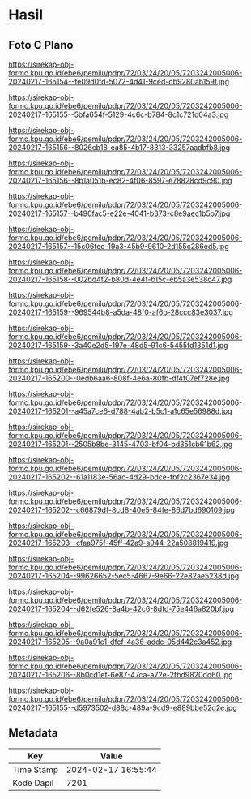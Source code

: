 # Hasil

## Foto C Plano

https://sirekap-obj-formc.kpu.go.id/ebe6/pemilu/pdpr/72/03/24/20/05/7203242005006-20240217-165154--fe09d0fd-5072-4d41-9ced-db9280ab159f.jpg

https://sirekap-obj-formc.kpu.go.id/ebe6/pemilu/pdpr/72/03/24/20/05/7203242005006-20240217-165155--5bfa654f-5129-4c6c-b784-8c1c721d04a3.jpg

https://sirekap-obj-formc.kpu.go.id/ebe6/pemilu/pdpr/72/03/24/20/05/7203242005006-20240217-165156--8026cb18-ea85-4b17-8313-33257aadbfb8.jpg

https://sirekap-obj-formc.kpu.go.id/ebe6/pemilu/pdpr/72/03/24/20/05/7203242005006-20240217-165156--8b1a051b-ec82-4f06-8597-e78828cd9c90.jpg

https://sirekap-obj-formc.kpu.go.id/ebe6/pemilu/pdpr/72/03/24/20/05/7203242005006-20240217-165157--b490fac5-e22e-4041-b373-c8e9aec1b5b7.jpg

https://sirekap-obj-formc.kpu.go.id/ebe6/pemilu/pdpr/72/03/24/20/05/7203242005006-20240217-165157--15c06fec-19a3-45b9-9610-2d155c286ed5.jpg

https://sirekap-obj-formc.kpu.go.id/ebe6/pemilu/pdpr/72/03/24/20/05/7203242005006-20240217-165158--002bd4f2-b80d-4e4f-b15c-eb5a3e538c47.jpg

https://sirekap-obj-formc.kpu.go.id/ebe6/pemilu/pdpr/72/03/24/20/05/7203242005006-20240217-165159--969544b8-a5da-48f0-af6b-28ccc83e3037.jpg

https://sirekap-obj-formc.kpu.go.id/ebe6/pemilu/pdpr/72/03/24/20/05/7203242005006-20240217-165159--3a40e2d5-197e-48d5-91c6-5455fd1351d1.jpg

https://sirekap-obj-formc.kpu.go.id/ebe6/pemilu/pdpr/72/03/24/20/05/7203242005006-20240217-165200--0edb6aa6-808f-4e6a-80fb-df4f07ef728e.jpg

https://sirekap-obj-formc.kpu.go.id/ebe6/pemilu/pdpr/72/03/24/20/05/7203242005006-20240217-165201--a45a7ce6-d788-4ab2-b5c1-a1c65e56988d.jpg

https://sirekap-obj-formc.kpu.go.id/ebe6/pemilu/pdpr/72/03/24/20/05/7203242005006-20240217-165201--2505b8be-3145-4703-bf04-bd351cb61b62.jpg

https://sirekap-obj-formc.kpu.go.id/ebe6/pemilu/pdpr/72/03/24/20/05/7203242005006-20240217-165202--61a1183e-56ac-4d29-bdce-fbf2c2367e34.jpg

https://sirekap-obj-formc.kpu.go.id/ebe6/pemilu/pdpr/72/03/24/20/05/7203242005006-20240217-165202--c66879df-8cd8-40e5-84fe-86d7bd690109.jpg

https://sirekap-obj-formc.kpu.go.id/ebe6/pemilu/pdpr/72/03/24/20/05/7203242005006-20240217-165203--cfaa975f-45ff-42a9-a944-22a508819419.jpg

https://sirekap-obj-formc.kpu.go.id/ebe6/pemilu/pdpr/72/03/24/20/05/7203242005006-20240217-165204--99626652-5ec5-4667-9e66-22e82ae5238d.jpg

https://sirekap-obj-formc.kpu.go.id/ebe6/pemilu/pdpr/72/03/24/20/05/7203242005006-20240217-165204--d62fe526-8a4b-42c6-8dfd-75e446a820bf.jpg

https://sirekap-obj-formc.kpu.go.id/ebe6/pemilu/pdpr/72/03/24/20/05/7203242005006-20240217-165205--9a0a91e1-dfcf-4a36-addc-05d442c3a452.jpg

https://sirekap-obj-formc.kpu.go.id/ebe6/pemilu/pdpr/72/03/24/20/05/7203242005006-20240217-165206--8b0cd1ef-6e87-47ca-a72e-2fbd9820dd60.jpg

https://sirekap-obj-formc.kpu.go.id/ebe6/pemilu/pdpr/72/03/24/20/05/7203242005006-20240217-165155--d5973502-d88c-489a-9cd9-e889bbe52d2e.jpg


## Metadata

| Key        | Value               |
| ---------- | ------------------- |
| Time Stamp | 2024-02-17 16:55:44 |
| Kode Dapil | 7201                |



